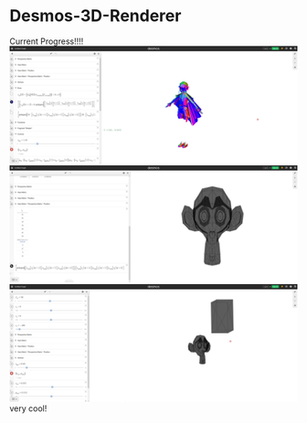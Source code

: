 # Desmos-3D-Renderer
Current Progress!!!!
![omg!](KnbwPWv.gif)
![very cool](i5B9VnU.png)
![very cool2](5mxrbNI.png)
very cool!
